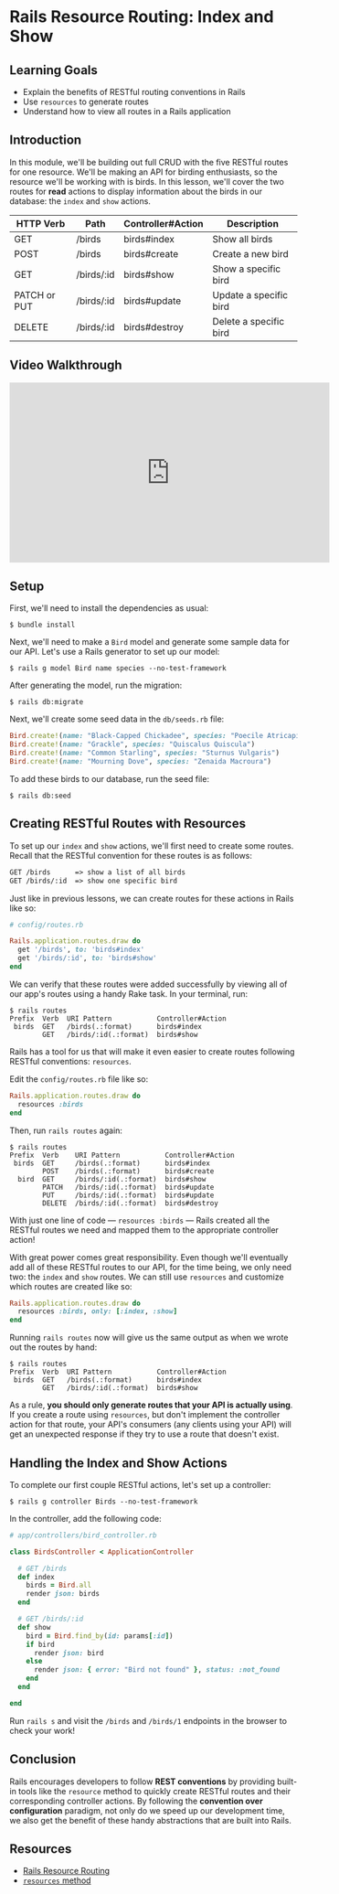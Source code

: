 # Rails Resource Routing: Index and Show

## Learning Goals

- Explain the benefits of RESTful routing conventions in Rails
- Use `resources` to generate routes
- Understand how to view all routes in a Rails application

## Introduction

In this module, we'll be building out full CRUD with the five RESTful routes for
one resource. We'll be making an API for birding enthusiasts, so the resource
we'll be working with is birds. In this lesson, we'll cover the two routes for
**read** actions to display information about the birds in our database: the
`index` and `show` actions.

| HTTP Verb    | Path       | Controller#Action | Description            |
| ------------ | ---------- | ----------------- | ---------------------- |
| GET          | /birds     | birds#index       | Show all birds         |
| POST         | /birds     | birds#create      | Create a new bird      |
| GET          | /birds/:id | birds#show        | Show a specific bird   |
| PATCH or PUT | /birds/:id | birds#update      | Update a specific bird |
| DELETE       | /birds/:id | birds#destroy     | Delete a specific bird |

## Video Walkthrough

<iframe width="560" height="315" src="https://www.youtube.com/embed/czpDsqpbV20?rel=0&amp;showinfo=0" frameborder="0" allowfullscreen></iframe>

## Setup

First, we'll need to install the dependencies as usual:

```console
$ bundle install
```

Next, we'll need to make a `Bird` model and generate some sample data for
our API. Let's use a Rails generator to set up our model:

```console
$ rails g model Bird name species --no-test-framework
```

After generating the model, run the migration:

```console
$ rails db:migrate
```

Next, we'll create some seed data in the `db/seeds.rb` file:

```rb
Bird.create!(name: "Black-Capped Chickadee", species: "Poecile Atricapillus")
Bird.create!(name: "Grackle", species: "Quiscalus Quiscula")
Bird.create!(name: "Common Starling", species: "Sturnus Vulgaris")
Bird.create!(name: "Mourning Dove", species: "Zenaida Macroura")
```

To add these birds to our database, run the seed file:

```console
$ rails db:seed
```

## Creating RESTful Routes with Resources

To set up our `index` and `show` actions, we'll first need to create some
routes. Recall that the RESTful convention for these routes is as follows:

```txt
GET /birds      => show a list of all birds
GET /birds/:id  => show one specific bird
```

Just like in previous lessons, we can create routes for these actions in Rails
like so:

```rb
# config/routes.rb

Rails.application.routes.draw do
  get '/birds', to: 'birds#index'
  get '/birds/:id', to: 'birds#show'
end
```

We can verify that these routes were added successfully by viewing all of our
app's routes using a handy Rake task. In your terminal, run:

```console
$ rails routes
Prefix  Verb  URI Pattern           Controller#Action
 birds  GET   /birds(.:format)      birds#index
        GET   /birds/:id(.:format)  birds#show
```

Rails has a tool for us that will make it even easier to create routes following
RESTful conventions: `resources`.

Edit the `config/routes.rb` file like so:

```rb
Rails.application.routes.draw do
  resources :birds
end
```

Then, run `rails routes` again:

```console
$ rails routes
Prefix  Verb    URI Pattern           Controller#Action
 birds  GET     /birds(.:format)      birds#index
        POST    /birds(.:format)      birds#create
  bird  GET     /birds/:id(.:format)  birds#show
        PATCH   /birds/:id(.:format)  birds#update
        PUT     /birds/:id(.:format)  birds#update
        DELETE  /birds/:id(.:format)  birds#destroy
```

With just one line of code — `resources :birds` — Rails created all the RESTful
routes we need and mapped them to the appropriate controller action!

With great power comes great responsibility. Even though we'll eventually add
all of these RESTful routes to our API, for the time being, we only need two:
the `index` and `show` routes. We can still use `resources` and customize which
routes are created like so:

```rb
Rails.application.routes.draw do
  resources :birds, only: [:index, :show]
end
```

Running `rails routes` now will give us the same output as when we wrote out the
routes by hand:

```console
$ rails routes
Prefix  Verb  URI Pattern           Controller#Action
 birds  GET   /birds(.:format)      birds#index
        GET   /birds/:id(.:format)  birds#show
```

As a rule, **you should only generate routes that your API is actually using**.
If you create a route using `resources`, but don't implement the controller
action for that route, your API's consumers (any clients using your API) will
get an unexpected response if they try to use a route that doesn't exist.

## Handling the Index and Show Actions

To complete our first couple RESTful actions, let's set up a controller:

```console
$ rails g controller Birds --no-test-framework
```

In the controller, add the following code:

```rb
# app/controllers/bird_controller.rb

class BirdsController < ApplicationController

  # GET /birds
  def index
    birds = Bird.all
    render json: birds
  end

  # GET /birds/:id
  def show
    bird = Bird.find_by(id: params[:id])
    if bird
      render json: bird
    else
      render json: { error: "Bird not found" }, status: :not_found
    end
  end

end
```

Run `rails s` and visit the `/birds` and `/birds/1` endpoints in the browser to
check your work!

## Conclusion

Rails encourages developers to follow **REST conventions** by providing built-in
tools like the `resource` method to quickly create RESTful routes and their
corresponding controller actions. By following the **convention over
configuration** paradigm, not only do we speed up our development time, we also
get the benefit of these handy abstractions that are built into Rails.

## Resources

- [Rails Resource Routing](https://guides.rubyonrails.org/routing.html#resource-routing-the-rails-default)
- [`resources` method](https://api.rubyonrails.org/classes/ActionDispatch/Routing/Mapper/Resources.html)
